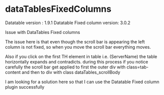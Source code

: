 dataTablesFixedColumns
======================


Datatable version : 1.9.1
Datatable Fixed column version: 3.0.2


Issue with DataTables Fixed columns

The issue here is that even though the scroll bar is appearing the left column is not fixed, so when you move the scroll bar everything moves.

Also if you click on the first TH element in table i.e. (ServerName) the table horizontally expands and contradicts. during this process if you notice carefully the scroll bar get applied to first the outer div with class=tab-content and then to div with class dataTables_scrollBody


I am looking for a solution here so that I can use the Datatable Fixed column plugin successfully
